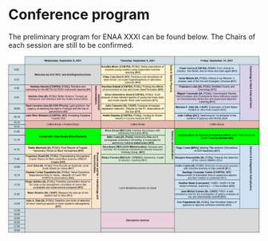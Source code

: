 # Conference program

The preliminary program for ENAA XXXI can be found below. The Chairs of each session are still to be confirmed.

![ENAA Program](assets/images/program.png)



